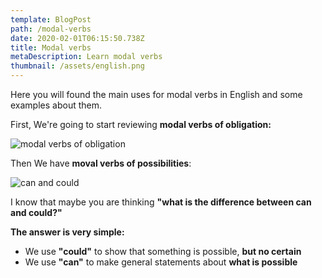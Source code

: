 ```yaml
---
template: BlogPost
path: /modal-verbs
date: 2020-02-01T06:15:50.738Z
title: Modal verbs
metaDescription: Learn modal verbs
thumbnail: /assets/english.png
---
```

Here you will found the main uses for modal verbs in English and some examples about them.

First, We're going to start reviewing **modal verbs of obligation:**

![modal verbs of obligation](/assets/obligation.png)

Then We have **moval verbs of possibilities**:

![can and could](/assets/cancould.png)

I know that maybe you are thinking **"what is the difference between can and could?"**

**The answer is very simple:** 

* We use **"could"** to show that something is possible, **but no certain**
* We use **"can"** to make general statements about **what is possible**

